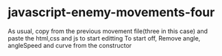 # javascript-enemy-movements-four

As usual, copy from the previous movement file(three in this case) and paste the html,css and js to start editting
To start off, Remove angle, angleSpeed and curve from the constructor
